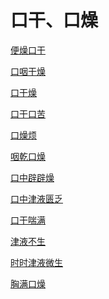 # 口干、口燥[便燥口干](https://www.gmzyjc.com/search/result?wd=便燥口干)[口咽干燥](https://www.gmzyjc.com/search/result?wd=口咽干燥)[口干燥](https://www.gmzyjc.com/search/result?wd=口干燥)[口干口苦](https://www.gmzyjc.com/search/result?wd=口干口苦)[口燥烦](https://www.gmzyjc.com/search/result?wd=口燥烦)[咽乾口燥](https://www.gmzyjc.com/search/result?wd=咽乾口燥)[口中辟辟燥](https://www.gmzyjc.com/search/result?wd=口中辟辟燥)[口中津液匮乏](https://www.gmzyjc.com/search/result?wd=口中津液匮乏)[口干喘满](https://www.gmzyjc.com/search/result?wd=口干喘满)[津液不生](https://www.gmzyjc.com/search/result?wd=津液不生)[时时津液微生](https://www.gmzyjc.com/search/result?wd=时时津液微生)[胸满口燥](https://www.gmzyjc.com/search/result?wd=胸满口燥)